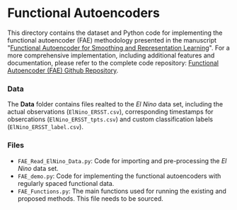 # Functional Autoencoders

This directory contains the dataset and Python code for implementing the functional autoencoder (FAE) methodology presented in the manuscript "[Functional Autoencoder for Smoothing and Representation Learning](https://link.springer.com/article/10.1007/s11222-023-10287-3.)". For a more comprehensive implementation, including additional features and documentation, please refer to the complete code repository: [Functional Autoencoder (FAE) Github Repository](https://github.com/CedricBeaulac/FAE).

### Data
The **Data** folder contains files realted to the *El Nino* data set, including the actual observations (`ElNino_ERSST.csv`), corresponding timestamps for obsercations (`ElNino_ERSST_tpts.csv`) and custom classification labels (`ElNino_ERSST_label.csv`).

### Files
- `FAE_Read_ElNino_Data.py`: Code for importing and pre-processing the *El Nino* data set.
- `FAE_demo.py`: Code for implementing the functional autoencoders with regularly spaced functional data.
- `FAE_Functions.py`: The main functions used for running the existing and proposed methods. This file needs to be sourced.
